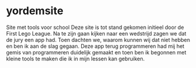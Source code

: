 # yordemsite
 Site met tools voor school
Deze site is tot stand gekomen initieel door de First Lego League. Na te zijn gaan kijken naar een wedstrijd zagen we dat de jury een app had. Toen dachten we, waarom kunnen wij dat niet hebben en ben ik aan de slag gegaan. 
Deze app terug programmeren had mij het gemis van programmeren duidelijk gemaakt en toen ben ik begonnen met kleine tools te maken die ik in mijn lessen kan gebruiken. 
